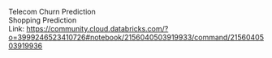 Telecom Churn Prediction
<br>
Shopping Prediction
<br>
Link: https://community.cloud.databricks.com/?o=3999246523410726#notebook/2156040503919933/command/2156040503919936
